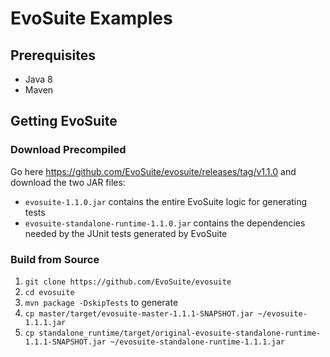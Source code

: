 # EvoSuite Examples

## Prerequisites

- Java 8
- Maven

## Getting EvoSuite

### Download Precompiled

Go here https://github.com/EvoSuite/evosuite/releases/tag/v1.1.0 and download the two JAR files:

- `evosuite-1.1.0.jar` contains the entire EvoSuite logic for generating tests
- `evosuite-standalone-runtime-1.1.0.jar` contains the dependencies needed by the JUnit tests generated by EvoSuite

### Build from Source

1. `git clone https://github.com/EvoSuite/evosuite`
2. `cd evosuite`
3. `mvn package -DskipTests` to generate 
4. `cp master/target/evosuite-master-1.1.1-SNAPSHOT.jar ~/evosuite-1.1.1.jar`
5. `cp standalone_runtime/target/original-evosuite-standalone-runtime-1.1.1-SNAPSHOT.jar ~/evosuite-standalone-runtime-1.1.1.jar`

